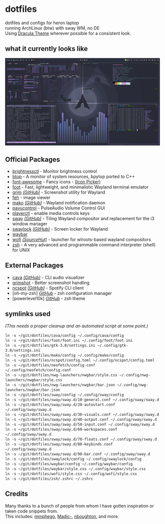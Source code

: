 # dotfiles
dotfiles and configs for heron laptop  
running ArchLinux (btw) with sway WM, no DE  
Using [Dracula Theme](https://draculatheme.com/) wherever possible for a consistent look.

## what it currently looks like
![preview](./preview.png)

## Official Packages
- [brightnessctl](https://archlinux.org/packages/community/x86_64/brightnessctl/) - Monitor brightness control
- [btop](https://archlinux.org/packages/community/x86_64/btop/) - A monitor of system resources, bpytop ported to C++
- [font-awesome](https://archlinux.org/packages/community/any/font-awesome/) - Fancy icons - [(Icon Picker)](https://fontawesome.com/v5.15/icons?d=gallery&p=2&m=free)
- [foot](https://archlinux.org/packages/community/x86_64/foot/) - Fast, lightweight, and minimalistic Wayland terminal emulator
- [grim](https://archlinux.org/packages/community/x86_64/grim/) *[(GitHub)](https://github.com/emersion/grim)* - Screenshot utility for Wayland
- [feh](https://archlinux.org/packages/extra/x86_64/feh/) - image viewer
- [mako](https://archlinux.org/packages/community/x86_64/mako/) *[(GitHub)](https://github.com/emersion/mako)* - Wayland notification daemon
- [pavucontrol](https://archlinux.org/packages/extra/x86_64/pavucontrol/) - PulseAudio Volume Control GUI
- [playerctl](https://archlinux.org/packages/community/x86_64/playerctl/) - enable media controls keys
- [sway](https://archlinux.org/packages/community/x86_64/sway/) *[(GitHub)](https://github.com/swaywm/sway)* - Tiling Wayland compositor and replacement for the i3 window manager
- [swaylock](https://archlinux.org/packages/community/x86_64/swaylock/) *[(GitHub)](https://github.com/swaywm/swaylock)* - Screen locker for Wayland
- [waybar](https://github.com/Alexays/Waybar)
- [wofi](https://archlinux.org/packages/community/x86_64/wofi/) *[(SourceHut)](https://hg.sr.ht/~scoopta/wofi)* - launcher for wlroots-based wayland compositors
- [zsh](https://archlinux.org/packages/extra/x86_64/zsh/) - A very advanced and programmable command interpreter (shell) for UNIX

## External Packages
- [cava](https://aur.archlinux.org/packages/cava/) *[(GitHub)](https://github.com/karlstav/cava)* - CLI audio visualizer
- [grimshot](https://aur.archlinux.org/packages/grimshot/) - Better screenshot handling
- [ncspot](https://aur.archlinux.org/packages/ncspot/) *[(GitHub)](https://github.com/hrkfdn/ncspot)* - Spotify CLI client
- [oh-my-zsh] *[GitHub](https://github.com/ohmyzsh/ohmyzsh)* - zsh configuration manager
- [powerlevel10k] *[GitHub](https://github.com/romkatv/powerlevel10k)* - zsh theme

## symlinks used
*(This needs a proper cleanup and an automated script at some point.)*
```
ln -s ~/git/dotfiles/cava/config ~/.config/cava/config
ln -s ~/git/dotfiles/foot/foot.ini ~/.config/foot/foot.ini
ln -s ~/git/dotfiles/gtk-3.0/settings.ini ~/.config/gtk-3.0/settings.ini
ln -s ~/git/dotfiles/mako/config ~/.config/mako/config
ln -s ~/git/dotfiles/ncspot/config.toml ~/.config/ncspot/config.toml
ln -s ~/git/dotfiles/neofetch/config.conf ~/.config/neofetch/config.conf
ln -s ~/git/dotfiles/nwg-launchers/nwgbar/style.css ~/.config/nwg-launchers/nwgbar/style.css
ln -s ~/git/dotfiles/nwg-launchers/nwgbar/bar.json ~/.config/nwg-launchers/nwgbar/bar.json
ln -s ~/git/dotfiles/sway/config ~/.config/sway/config
ln -s ~/git/dotfiles/sway/sway.d/10-general.conf ~/.config/sway/sway.d
ln -s ~/git/dotfiles/sway/sway.d/20-autostart.conf ~/.config/sway/sway.d
ln -s ~/git/dotfiles/sway/sway.d/30-visuals.conf ~/.config/sway/sway.d
ln -s ~/git/dotfiles/sway/sway.d/40-output.conf ~/.config/sway/sway.d
ln -s ~/git/dotfiles/sway/sway.d/50-input.conf ~/.config/sway/sway.d
ln -s ~/git/dotfiles/sway/sway.d/60-workspaces.conf ~/.config/sway/sway.d
ln -s ~/git/dotfiles/sway/sway.d/70-floats.conf ~/.config/sway/sway.d
ln -s ~/git/dotfiles/sway/sway.d/80-keybinds.conf ~/.config/sway/sway.d
ln -s ~/git/dotfiles/sway/sway.d/90-bar.conf ~/.config/sway/sway.d
ln -s ~/git/dotfiles/swaylock/config ~/.config/swaylock/config
ln -s ~/git/dotfiles/waybar/config ~/.config/waybar/config
ln -s ~/git/dotfiles/waybar/style.css ~/.config/waybar/style.css
ln -s ~/git/dotfiles/wofi/style.css ~/.config/wofi/style.css
ln -s ~/git/dotfiles/zsh/.zshrc ~/.zshrc
```

## Credits
Many thanks to a bunch of people from whom I have gotten inspiration or taken code snippets from.  
This includes: [mmphego](https://github.com/mmphego/dot-files), [Madic-](https://github.com/Madic-/Sway-DE), [nboughton](https://github.com/nboughton/dotfiles), and more.
